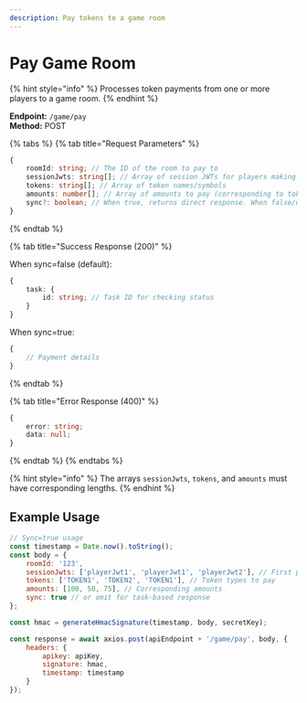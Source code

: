 ```yaml
---
description: Pay tokens to a game room
---
```


# Pay Game Room

{% hint style="info" %} Processes token payments from one or more players to a game room. {% endhint %}

**Endpoint:** `/game/pay`  
**Method:** POST

{% tabs %} {% tab title="Request Parameters" %}

```typescript
{
    roomId: string; // The ID of the room to pay to
    sessionJwts: string[]; // Array of session JWTs for players making payments
    tokens: string[]; // Array of token names/symbols
    amounts: number[]; // Array of amounts to pay (corresponding to tokens array)
    sync?: boolean; // When true, returns direct response. When false/undefined, returns a task ID for polling status
}
```

{% endtab %}

{% tab title="Success Response (200)" %}

When sync=false (default):

```typescript
{
    task: {
        id: string; // Task ID for checking status
    }
}
```

When sync=true:

```typescript
{
    // Payment details
}
```

{% endtab %}

{% tab title="Error Response (400)" %}

```typescript
{
    error: string;
    data: null;
}
```

{% endtab %} {% endtabs %}

{% hint style="info" %} The arrays `sessionJwts`, `tokens`, and `amounts` must have corresponding lengths. {% endhint %}

## Example Usage

```javascript
// Sync=true usage
const timestamp = Date.now().toString();
const body = {
    roomId: '123',
    sessionJwts: ['playerJwt1', 'playerJwt1', 'playerJwt2'], // First player paying 2 tokens, second player paying 1
    tokens: ['TOKEN1', 'TOKEN2', 'TOKEN1'], // Token types to pay
    amounts: [100, 50, 75], // Corresponding amounts
    sync: true // or omit for task-based response
};

const hmac = generateHmacSignature(timestamp, body, secretKey);

const response = await axios.post(apiEndpoint + '/game/pay', body, {
    headers: {
        apikey: apiKey,
        signature: hmac,
        timestamp: timestamp
    }
});
```
